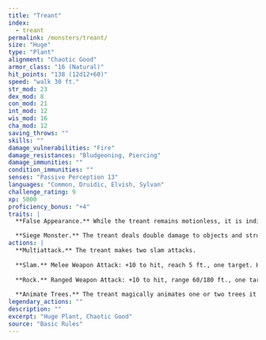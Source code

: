 ```yaml
---
title: "Treant"
index:
  - treant
permalink: /monsters/treant/
size: "Huge"
type: "Plant"
alignment: "Chaotic Good"
armor_class: "16 (Natural)"
hit_points: "138 (12d12+60)"
speed: "walk 30 ft."
str_mod: 23
dex_mod: 8
con_mod: 21
int_mod: 12
wis_mod: 16
cha_mod: 12
saving_throws: ""
skills: ""
damage_vulnerabilities: "Fire"
damage_resistances: "Bludgeoning, Piercing"
damage_immunities: ""
condition_immunities: ""
senses: "Passive Perception 13"
languages: "Common, Druidic, Elvish, Sylvan"
challenge_rating: 9
xp: 5000
proficiency_bonus: "+4"
traits: |
  **False Appearance.** While the treant remains motionless, it is indistinguishable from a normal tree.

  **Siege Monster.** The treant deals double damage to objects and structures.
actions: |
  **Multiattack.** The treant makes two slam attacks.
  
  **Slam.** Melee Weapon Attack: +10 to hit, reach 5 ft., one target. Hit: 16 (3d6 + 6) bludgeoning damage.
  
  **Rock.** Ranged Weapon Attack: +10 to hit, range 60/180 ft., one target. Hit: 28 (4d10 + 6) bludgeoning damage.
  
  **Animate Trees.** The treant magically animates one or two trees it can see within 60 feet of it. These trees have the same statistics as a treant, except they have Intelligence and Charisma scores of 1, they can't speak, and they have only the Slam action option. An animated tree acts as an ally of the treant. The tree remains animate for 1 day or until it dies; until the treant dies or is more than 120 feet from the tree; or until the treant takes a bonus action to turn it back into an inanimate tree. The tree then takes root if possible.  
legendary_actions: ""
description: ""
excerpt: "Huge Plant, Chaotic Good"
source: "Basic Rules"
---
```

